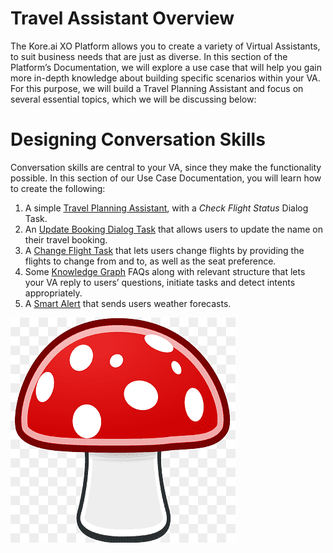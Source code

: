 <!-----

Yay, no errors, warnings, or alerts!

Conversion time: 0.323 seconds.


Using this Markdown file:

1. Paste this output into your source file.
2. See the notes and action items below regarding this conversion run.
3. Check the rendered output (headings, lists, code blocks, tables) for proper
   formatting and use a linkchecker before you publish this page.

Conversion notes:

* Docs to Markdown version 1.0β34
* Thu Aug 31 2023 01:20:06 GMT-0700 (PDT)
* Source doc: Git DemoDoc-Travel VA

WARNING:
You have 2 H1 headings. You may want to use the "H1 -> H2" option to demote all headings by one level.

----->


# **Travel Assistant Overview**

The Kore.ai XO Platform allows you to create a variety of Virtual Assistants, to suit business needs that are just as diverse. In this section of the Platform’s Documentation, we will explore a use case that will help you gain more in-depth knowledge about building specific scenarios within your VA. For this purpose, we will build a Travel Planning Assistant and focus on several essential topics, which we will be discussing below: 


# Designing Conversation Skills

Conversation skills are central to your VA, since they make the functionality possible. In this section of our Use Case Documentation, you will learn how to create the following:



1. A simple [Travel Planning Assistant](https://developer.kore.ai/docs/bots/how-tos/travel-planing-assistant/create-a-travel-virtual-assistant/), with a _Check Flight Status_ Dialog Task.
2. An [Update Booking Dialog Task](https://developer.kore.ai/docs/bots/how-tos/update-booking-task/) that allows users to update the name on their travel booking. 
3. A [Change Flight Task](https://developer.kore.ai/uncategorised/change-flight-task/) that lets users change flights by providing the flights to change from and to, as well as the seat preference.
4. Some [Knowledge Graph](https://developer.kore.ai/uncategorised/build-a-travel-assistant-knowledge-graph/) FAQs along with relevant structure that lets your VA reply to users’ questions, initiate tasks and detect intents appropriately. 
5. A [Smart Alert](https://developer.kore.ai/docs/bots/how-tos/travel-planing-assistant/schedule-a-smart-alert/) that sends users weather forecasts.

[![Mushroom](../mushroom.png 'Mushroom Cute')](https://www.pngwing.com/en/free-png-duoxo)